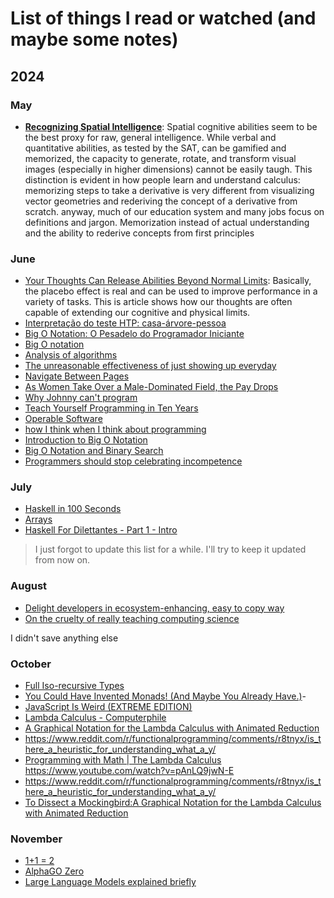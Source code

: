 # List of things I read or watched (and maybe some notes) 

## 2024

### May 

- [**Recognizing Spatial Intelligence**](https://www.scientificamerican.com/article/recognizing-spatial-intel/): Spatial cognitive abilities seem to be the best proxy for raw, general intelligence. While verbal and quantitative abilities, as tested by the SAT, can be gamified and memorized, the capacity to generate, rotate, and transform visual images (especially in higher dimensions) cannot be easily taugh. This distinction is evident in how people learn and understand calculus: memorizing steps to take a derivative is very different from visualizing vector geometries and rederiving the concept of a derivative from scratch. anyway, much of our education system and many jobs focus on definitions and jargon. Memorization instead of actual understanding and the ability to rederive concepts from first principles

### June 

- [Your Thoughts Can Release Abilities Beyond Normal Limits](https://www.scientificamerican.com/article/your-thoughts-can-release-abilities-beyond-normal-limits/): Basically, the placebo effect is real and can be used to improve performance in a variety of tasks. This is article shows how our thoughts are often capable of extending our cognitive and physical limits.
- [Interpretação do teste HTP: casa-árvore-pessoa](https://br.psicologia-online.com/interpretacao-do-teste-htp-casa-arvore-pessoa-122.html)
- [Big O Notation: O Pesadelo do Programador Iniciante](https://www.youtube.com/watch?v=GLKDo13920k&t=8s)
- [Big O notation](https://en.wikipedia.org/wiki/Big_O_notation)
- [Analysis of algorithms](https://en.wikipedia.org/wiki/Analysis_of_algorithms)
- [The unreasonable effectiveness of just showing up everyday](https://typesense.org/blog/the-unreasonable-effectiveness-of-just-showing-up-everyday/)
- [Navigate Between Pages](https://nextjs.org/learn-pages-router/basics/navigate-between-pages/link-component)
- [As Women Take Over a Male-Dominated Field, the Pay Drops](https://web.archive.org/web/20230609205250/https://www.nytimes.com/2016/03/20/upshot/as-women-take-over-a-male-dominated-field-the-pay-drops.html)
- [Why Johnny can't program](http://www.bricklin.com/wontprogram.htm)
- [Teach Yourself Programming in Ten Years](https://norvig.com/21-days.html)
- [Operable Software](https://ferd.ca/operable-software.html)
- [how I think when I think about programming](https://www.alicemaz.com/writing/program.html)
- [Introduction to Big O Notation](https://www.youtube.com/watch?v=4nUDZtRX38U)
- [Big O Notation and Binary Search](https://www.youtube.com/watch?v=lot4gypa8Es)
- [Programmers should stop celebrating incompetence](https://world.hey.com/dhh/programmers-should-stop-celebrating-incompetence-de1a4725)

### July

- [Haskell in 100 Seconds](https://www.youtube.com/watch?v=Qa8IfEeBJqk )
- [Arrays](https://www.haskell.org/tutorial/arrays.html)
- [Haskell For Dilettantes - Part 1 - Intro](https://www.youtube.com/watch?v=nlTJU8wLo7E)

> I just forgot to update this list for a while. I'll try to keep it updated from now on.

### August

- [Delight developers in ecosystem-enhancing, easy to copy way](https://blog.almaer.com/delight-developers-in-ecosystem-enhancing-easy-to-copy-ways/)
- [On the cruelty of really teaching computing science](https://www.cs.utexas.edu/~EWD/transcriptions/EWD10xx/EWD1036.html)

I didn't save anything else


### October 
- [Full Iso-recursive Types](https://arxiv.org/abs/2407.00941)
- [You Could Have Invented Monads! (And Maybe You Already Have.)](https://drive.google.com/file/d/13dJ98ZzftBQZVsVwONv_v0F_u65X-4Um/view?usp=share_link)- 
- [JavaScript Is Weird (EXTREME EDITION)](https://www.youtube.com/watch?v=sRWE5tnaxlI)
- [Lambda Calculus - Computerphile](https://www.youtube.com/watch?v=eis11j_iGMs)
- [A Graphical Notation for the Lambda Calculus with Animated Reduction](https://dkeenan.com/Lambda/)
- https://www.reddit.com/r/functionalprogramming/comments/r8tnyx/is_there_a_heuristic_for_understanding_what_a_y/
- [Programming with Math | The Lambda Calculus](https://www.youtube.com/watch?v=ViPNHMSUcog)
https://www.youtube.com/watch?v=pAnLQ9jwN-E
- https://www.reddit.com/r/functionalprogramming/comments/r8tnyx/is_there_a_heuristic_for_understanding_what_a_y/
- [To Dissect a Mockingbird:A Graphical Notation for the Lambda Calculus with Animated Reduction](https://dkeenan.com/Lambda/)

### November 

- [1+1 = 2 ](https://blog.plover.com/math/PM.html)
- [AlphaGO Zero](https://en.wikipedia.org/wiki/AlphaGo_Zero)
- [Large Language Models explained briefly](https://www.youtube.com/watch?v=LPZh9BOjkQs)
